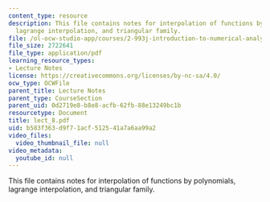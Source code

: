 ```yaml
---
content_type: resource
description: This file contains notes for interpolation of functions by polynomials,
  lagrange interpolation, and triangular family.
file: /ol-ocw-studio-app/courses/2-993j-introduction-to-numerical-analysis-for-engineering-13-002j-spring-2005/b583f363d9f71acf512541a7a6aa99a2_lect_8.pdf
file_size: 2722641
file_type: application/pdf
learning_resource_types:
- Lecture Notes
license: https://creativecommons.org/licenses/by-nc-sa/4.0/
ocw_type: OCWFile
parent_title: Lecture Notes
parent_type: CourseSection
parent_uid: 0d2719e8-b8e8-acfb-62fb-88e13249bc1b
resourcetype: Document
title: lect_8.pdf
uid: b583f363-d9f7-1acf-5125-41a7a6aa99a2
video_files:
  video_thumbnail_file: null
video_metadata:
  youtube_id: null
---
```

This file contains notes for interpolation of functions by polynomials, lagrange interpolation, and triangular family.